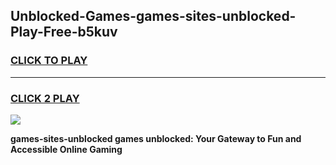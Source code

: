 
## Unblocked-Games-games-sites-unblocked-Play-Free-b5kuv
<h3>
<a href="https://premium76.site?title=games-sites-unblocked&ref=22A">CLICK TO PLAY</a></h3>
<hr>

<h3>
<a href="https://premium76.site?title=games-sites-unblocked&ref=22A">CLICK 2 PLAY</a>
  
</h3>

<a href="https://premium76.site?title=games-sites-unblocked&ref=22A"><img src="https://clearcache.store/games.png"></a>


**games-sites-unblocked games unblocked: Your Gateway to Fun and Accessible Online Gaming**
